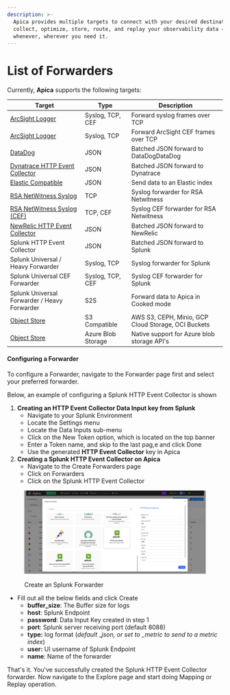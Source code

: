 ```yaml
---
description: >-
  Apica provides multiple targets to connect with your desired destination to
  collect, optimize, store, route, and replay your observability data –
  whenever, wherever you need it.
---
```


# List of Forwarders

Currently, **Apica** supports the following targets:

| Target                                                                                                              | Type               | Description                                         |
| ------------------------------------------------------------------------------------------------------------------- | ------------------ | --------------------------------------------------- |
| [ArcSight Logger](https://logflow-docs.logiq.ai/security-monitor-forwarding/arc-sight)                              | Syslog, TCP, CEF   | Forward syslog frames over TCP                      |
| [ArcSight Logger](https://logflow-docs.logiq.ai/security-monitor-forwarding/arc-sight)                              | Syslog, TCP        | Forward ArcSight CEF frames over TCP                |
| [DataDog](https://logflow-docs.logiq.ai/forwarding-to-monitoring-tools/datadog-forwarding)                          | JSON               | Batched JSON forward to DataDogDataDog              |
| [Dynatrace HTTP Event Collector](https://logflow-docs.logiq.ai/forwarding-to-monitoring-tools/dynatrace-forwarding) | JSON               | Batched JSON forward to Dynatrace                   |
| [Elastic Compatible](https://logflow-docs.logiq.ai/forwarding-to-monitoring-tools/elasticsearch-forwarding)         | JSON               | Send data to an Elastic index                       |
| [RSA NetWitness Syslog](https://logflow-docs.logiq.ai/security-monitor-forwarding/rsa-new-witness)                  | TCP                | Syslog forwarder for RSA Netwitness                 |
| [RSA NetWitness Syslog (CEF)](https://logflow-docs.logiq.ai/security-monitor-forwarding/rsa-new-witness)            | TCP, CEF           | Syslog CEF forwarder for RSA Netwitness             |
| [NewRelic HTTP Event Collector](https://logflow-docs.logiq.ai/forwarding-to-monitoring-tools/new-relic-forwarding)  | JSON               | Batched JSON forward to NewRelic                    |
| Splunk HTTP Event Collector                                                                                         | JSON               | Batched JSON forward to Splunk                      |
| Splunk Universal / Heavy Forwarder                                                                                  | Syslog, TCP        | Syslog forwarder for Splunk                         |
| Splunk Universal CEF Forwarder                                                                                      | Syslog, TCP, CEF   | Syslog CEF forwarder for Splunk                     |
| Splunk Universal Forwarder / Heavy Forwarder                                                                        | S2S                | Forward data to Apica in Cooked mode                |
| [Object Store](https://logflow-docs.logiq.ai/object-store-forwarding/s3-compatible)                                 | S3 Compatible      | AWS S3, CEPH, Minio, GCP Cloud Storage, OCI Buckets |
| [Object Store](https://logflow-docs.logiq.ai/object-store-forwarding/azure-blob-storage)                            | Azure Blob Storage | Native support for Azure blob storage API's         |

#### Configuring a Forwarder <a href="#configuring-a-forwarder" id="configuring-a-forwarder"></a>

To configure a Forwarder, navigate to the Forwarder page first and select your preferred forwarder.

Below, an example of configuring a Splunk HTTP Event Collector is shown

1. **Creating an HTTP Event Collector Data Input key from Splunk**
   * Navigate to your Splunk Environment
   * Locate the Settings menu
   * Locate the Data Inputs sub-menu
   * Click on the New Token option, which is located on the top banner
   * Enter a Token name, and skip to the last pag,e and click Done
   * Use the generated **HTTP Event Collector** key in Apica
2. **Creating a Splunk HTTP Event Collector on Apica**
   * Navigate to the Create Forwarders page
   * Click on Forwarders
   * Click on the Splunk HTTP Event Collector

<figure><img src="../../.gitbook/assets/image.png" alt=""><figcaption><p>Create an Splunk Forwarder</p></figcaption></figure>

* Fill out all the below fields and click Create
  * **buffer\_size**: The Buffer size for logs
  * **host**: Splunk Endpoint
  * **password**: Data Input Key created in step 1
  * **port**: Splunk server receiving port (default 8088)
  * **type:** log format (_default_ \__json, or set to \_metric to send to a metric index_)
  * **user:** UI username of Splunk Endpoint
  * **name**: Name of the forwarder

That's it. You've successfully created the Splunk HTTP Event Collector forwarder. Now navigate to the Explore page and start doing Mapping or Replay operation.

